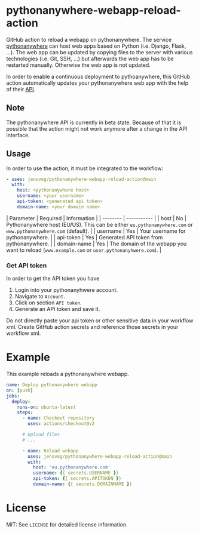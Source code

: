 # pythonanywhere-webapp-reload-action

GitHub action to reload a webapp on pythonanywhere. The service
[pythonanywhere](https://www.pythonanywhere.com) can host web apps based on
Python (i.e. Django, Flask, ...). The web app can be updated by copying files
to the server with various technologies (i.e. Git, SSH, ...) but afterwards the
web app has to be restarted manually. Otherwise the web app is not updated.

In order to enable a continuous deployment to pythoanywhere, this GitHub action
automatically updates your pythonanywhere web app with the help of their
[API](https://help.pythonanywhere.com/pages/API/).

## Note

The pythonanywhere API is currently in beta state. Because of that it is
possible that the action might not work anymore after a change in the API
interface.

## Usage

In order to use the action, it must be integrated to the workflow:

```yaml
- uses: jensvog/pythonanywhere-webapp-reload-action@main
  with:
    host: <pythonanywhere host>
    username: <your username>
    api-token: <generated api token>
    domain-name: <your domain name>
```

| Parameter | Required | Information |
| --------  | ----------- |
| host | No | Pythonanywhere host (EU/US). This can be either `eu.pythonanywhere.com` or `www.pythonanywhere.com` (default). |
| username | Yes | Your username for pythonanywhere. |
| api-token | Yes | Generated API token from pythonanywhere. |
| domain-name | Yes | The domain of the webapp you want to reload (`www.example.com` or `user.pythonanyhwere.com`). |

### Get API token

In order to get the API token you have

1. Login into your pythonanyhwere account.
2. Navigate to `Account`.
3. Click on section `API token`.
4. Generate an API token and save it.

Do not directly paste your api token or other sensitive data in your workflow
xml. Create GitHub action secrets and reference those secrets in your workflow
xml.

# Example

This example reloads a pythonanywhere webapp.

```yaml
name: Deploy pythonanywhere webapp
on: [push]
jobs:
  deploy:
    runs-on: ubuntu-latest
    steps:
      - name: Checkout repository
        uses: actions/checkout@v2

      # Upload files
      # ...

      - name: Reload webapp
        uses: jensvog/pythonanywhere-webapp-reload-action@main
        with:
          host: 'eu.pythonanywhere.com'
          username: {{ secrets.USERNAME }}
          api-token: {{ secrets.APITOKEN }}
          domain-name: {{ secrets.DOMAINNAME }}
```

# License

MIT: See `LICENSE` for detailed license information.